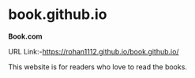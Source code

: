 # book.github.io
**Book.com**


URL Link:-https://rohan1112.github.io/book.github.io/

This website is for readers who love to read the books.
